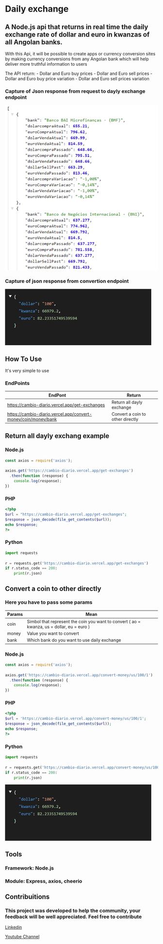 # Daily exchange
## A Node.js api that returns in real time the daily exchange rate of dollar and euro in kwanzas of all Angolan banks.

With this Api, it will be possible to create apps or currency conversion sites by making currency conversions from any Angolan bank which will help deliver more truthful information to users

The API return: 
    - Dollar and Euro buy prices
    - Dollar and Euro sell prices
    - Dollar and Euro buy price variation
    - Dollar and Euro sell prices variation

### Capture of Json response from request to dayly exchange endpoint
![json response from request](https://github.com/antonio-nicolau/cambio-diario/blob/main/daily%20exchange%20capture.PNG)
### Capture of json response from convertion endpoint
![convert money endpoint](https://github.com/antonio-nicolau/cambio-diario/blob/main/convert%20endpoint%20capture.PNG)

## How To Use
It's very simple to use

### EndPoints

EndPont | Return
--- | ---
https://cambio-diario.vercel.app/get-exchanges | Return all dayly exchange
https://cambio-diario.vercel.app/convert-money/coin/money/bank | Convert a coin to other directly


## Return all dayly exchang example
### Node.js
```javascript
const axios = require('axios');

axios.get('https://cambio-diario.vercel.app/get-exchanges')
  .then(function (response) {
    console.log(response);
})
```

### PHP
```php
<?php
$url = "https://cambio-diario.vercel.app/get-exchanges";
$response = json_decode(file_get_contents($url));
echo $response;
?>
```

### Python
```python
import requests

r = requests.get('https://cambio-diario.vercel.app/get-exchanges')
if r.status_code == 200:
    print(r.json)
```

## Convert a coin to other directly
### Here you have to pass some params

Params | Mean
--- | ---
coin | Simbol that represent the coin you want to convert ( ao = kwanza, us = dollar, eu = euro )
money | Value you want to convert
bank | Which bank do you want to use daily exchange

### Node.js
```javascript
const axios = require('axios');

axios.get('https://cambio-diario.vercel.app/convert-money/us/100/1')
  .then(function (response) {
    console.log(response);
})
```

### PHP
```php
<?php
$url = 'https://cambio-diario.vercel.app/convert-money/us/100/1';
$response = json_decode(file_get_contents($url));
echo $response;
?>
```

### Python
```python
import requests

r = requests.get('https://cambio-diario.vercel.app/convert-money/us/100/1')
if r.status_code == 200:
    print(r.json)
```
![convert money endpoint](https://github.com/antonio-nicolau/cambio-diario/blob/main/convert%20endpoint%20capture.PNG)

## Tools
### Framework: Node.js
### Module: Express, axios, cheerio

## Contribuitions
### This project was developed to help the community, your feedback will be well appreciated. Feel free to contribute
[Linkedin](https://www.linkedin.com/in/ant%C3%B3nio-nicolau-5b7557181/)

[Youtube Channel](https://www.youtube.com/channel/UCEWMpqJBIAjO3Lholi6VsDA)
